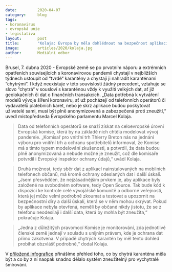 ```yaml
---
date:         2020-04-07
category:     blog
tags:         
- koronavirus 
- evropská unie
- legislativa
layout:       post
title:        "Kolaja: Evropa by měla dohlédnout na bezpečnost aplikací chytrých karantén"
image:        articles/2020/kolaja.jpg
author:       Mediální odbor
--- 
```




Brusel, 7. dubna 2020 - Evropské země se po prvotním náporu a extrémních opatřeních souvisejících s koronavirovou pandemií chystají v nejbližších týdnech ustoupit od “tvrdé“ karantény a chystají ji nahradit karanténami “chytrými“. I když neexistuje v této souvislosti žádný precedent, vztahuje se slovo “chytrá“ v sousloví s karanténou vždy k využití velkých dat, ať již geolokačních či dat o finančních transakcích. „Data potřebná k vytváření modelů vývoje šíření koronaviru, ať už pocházejí od telefonních operátorů či vydavatelů platebních karet, nebo je skrz aplikace budou poskytovat uživatelé sami, musí být plně anonymizovaná a zabezpečená proti zneužití,“ uvedl místopředseda Evropského parlamentu Marcel Kolaja.

> Data od telefonních operátorů se snaží získat na celoevropské úrovni Evropská komise, která by na základě nich chtěla modelovat vývoj pandemie. „Komisař pro vnitřní trh Thierry Breton nás na jednání výboru pro vnitřní trh a ochranu spotřebitelů informoval, že Komise má s tímto typem modelování zkušenosti, a potvrdil, že data budou plně anonymizovaná a nebude možné je zneužít, což dle komisaře potvrdil i Evropský inspektor ochrany údajů,“ uvádí Kolaja.

> Druhá možnost, tedy sběr dat z aplikací nainstalovaných na mobilních telefonech občanů, má kromě ochrany odeslaných dat i další úskalí. „Jsem přesvědčen, že nejzásadnějším prvkem je, aby aplikace byly založené na svobodném software, tedy Open Source. Tak bude kód k dispozici ke kontrole celé vývojářské komunitě a odborné veřejnosti, která jej může velmi podrobně zkoumat a testovat a upozornit na bezpečnostní díry a další úskalí, která se v něm mohou skrývat. Pokud by aplikace nebyla otevřená, neměli by občané nikdy jistotu, že se z telefonu neodesílají i další data, která by mohla být zneužita,“ pokračuje Kolaja.

> „Jedna z důležitých pravomocí Komise je monitorování, zda jednotlivé členské země jednají v souladu s unijním právem, kde je ochrana dat přímo zakotvena. V případě chytrých karantén by měl tento dohled probíhat obzvlášť podrobně,“ dodal Kolaja. 

V [přiložené infografice](https://pirati.cz/assets/img/articles/2020/chytra-karantena.jpg) přinášíme přehled toho, co by chytrá karanténa měla být a co by z ní naopak snadno dělalo systém zneužitelný pro vychytralé šmírování.
